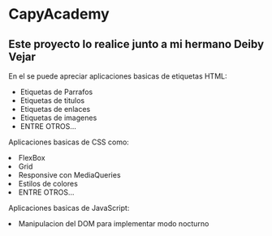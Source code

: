 <h1>CapyAcademy</h1>

<h2>Este proyecto lo realice junto a mi hermano Deiby Vejar</h2>

<p>En el se puede apreciar aplicaciones basicas de etiquetas HTML:</p>
     <ul> 
     <li>Etiquetas de Parrafos</li>
     <li>Etiquetas de titulos</li>
     <li>Etiquetas de enlaces</li>
     <li>Etiquetas de imagenes</li>
     <li>ENTRE OTROS...</li>
     </ul>
<p>Aplicaciones basicas de CSS como:</p>
     <li>FlexBox</li>
     <li>Grid</li>
     <li>Responsive con MediaQueries</li>
     <li>Estilos de colores</li>
     <li>ENTRE OTROS...</li>
<p>Aplicaciones basicas de JavaScript:</p>
     <li>Manipulacion del DOM para implementar modo nocturno</li>
